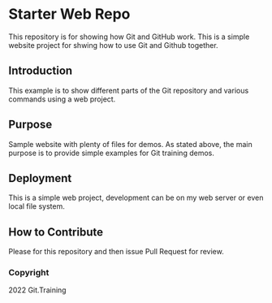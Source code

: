 # Starter Web Repo

This repository is for showing how Git and GitHub work.
This is a simple website project for shwing how to use Git and Github together.

## Introduction

This example is to show different parts of the Git repository and various commands using a web project. 

## Purpose

Sample website with plenty of files for demos.
As stated above, the main purpose is to provide simple examples for Git training demos.

## Deployment

This is a simple web project, development can be on my web server or even local file system.

## How to Contribute

Please for this repository and then issue Pull Request for review.

### Copyright

2022 Git.Training